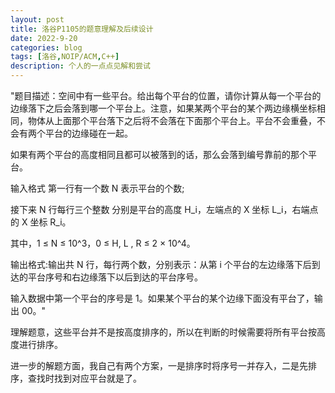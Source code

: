 ```yaml
---
layout: post
title: 洛谷P1105的题意理解及后续设计
date: 2022-9-20
categories: blog
tags: [洛谷,NOIP/ACM,C++]
description: 个人的一点点见解和尝试
---
```

<article>
"题目描述：空间中有一些平台。给出每个平台的位置，请你计算从每一个平台的边缘落下之后会落到哪一个平台上。注意，如果某两个平台的某个两边缘横坐标相同，物体从上面那个平台落下之后将不会落在下面那个平台上。平台不会重叠，不会有两个平台的边缘碰在一起。

如果有两个平台的高度相同且都可以被落到的话，那么会落到编号靠前的那个平台。

输入格式
第一行有一个数 N 表示平台的个数;

接下来 N 行每行三个整数 分别是平台的高度 H_i，左端点的 X 坐标 L_i，右端点的 X 坐标 R_i。

其中，1 ≤ N ≤ 10^3，0 ≤ H, L , R ≤ 2 × 10^4。

输出格式:输出共 N 行，每行两个数，分别表示：从第 i 个平台的左边缘落下后到达的平台序号和右边缘落下以后到达的平台序号。

输入数据中第一个平台的序号是 1。如果某个平台的某个边缘下面没有平台了，输出 00。"


理解题意，这些平台并不是按高度排序的，所以在判断的时候需要将所有平台按高度进行排序。

进一步的解题方面，我自己有两个方案，一是排序时将序号一并存入，二是先排序，查找时找到对应平台就是了。
</article>